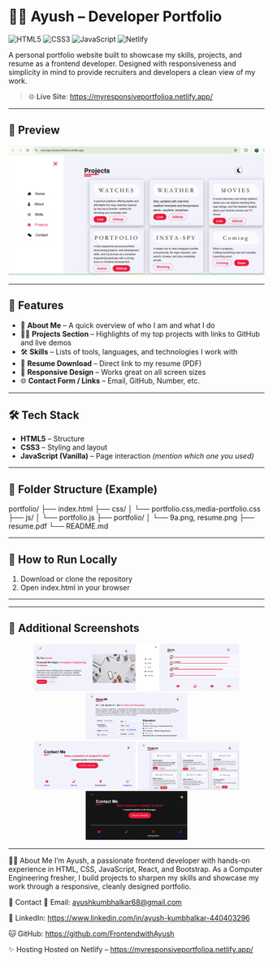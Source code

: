 # 🧑‍💻 Ayush – Developer Portfolio
![HTML5](https://img.shields.io/badge/HTML5-E34F26?style=for-the-badge&logo=html5&logoColor=white)
![CSS3](https://img.shields.io/badge/CSS3-1572B6?style=for-the-badge&logo=css3&logoColor=white)
![JavaScript](https://img.shields.io/badge/JavaScript-F7DF1E?style=for-the-badge&logo=javascript&logoColor=black)
![Netlify](https://img.shields.io/badge/Hosted_on-Netlify-00C7B7?style=for-the-badge&logo=netlify&logoColor=white)


A personal portfolio website built to showcase my skills, projects, and resume as a frontend developer. Designed with responsiveness and simplicity in mind to provide recruiters and developers a clean view of my work.

> 🌐 **Live Site**: https://myresponsiveportfolioa.netlify.app/ <!-- Replace this with your Netlify/Vercel/GitHub Pages link -->

---

## 📸 Preview

![portfolio preview](./portfolio/portfolio-preview.png) <!-- Optional screenshot -->

---

## 🚀 Features

- 👋 **About Me** – A quick overview of who I am and what I do
- 🧑‍💻 **Projects Section** – Highlights of my top projects with links to GitHub and live demos
- 🛠️ **Skills** – Lists of tools, languages, and technologies I work with
- 📄 **Resume Download** – Direct link to my resume (PDF)
- 📱 **Responsive Design** – Works great on all screen sizes
- 🌐 **Contact Form / Links** – Email, GitHub, Number, etc.

---

## 🛠️ Tech Stack

- **HTML5** – Structure
- **CSS3** – Styling and layout
- **JavaScript (Vanilla)** – Page interaction *(mention which one you used)*
---

## 📁 Folder Structure (Example)

portfolio/
├── index.html
├── css/
│ └── portfolio.css,media-portfolio.css
├── js/
│ └── portfolio.js
├── portfolio/
│ └── 9a.png, resume.png
├── resume.pdf
└── README.md



---

## 🧪 How to Run Locally


1. Download or clone the repository
2. Open index.html in your browser

---

---

## 📸 Additional Screenshots

<div align="center">
<img src="./portfolio/img1.png" width="200" />
<img src="./portfolio/img2.png" width="200" />
<img src="./portfolio/img3.png" width="200" />
<br/>
<img src="./portfolio/img4.png" width="200" />
<img src="./portfolio/img5.png" width="200" />
<img src="./portfolio/img6.png" width="200" />
</div>

---

🙋‍♂️ About Me
I’m Ayush, a passionate frontend developer with hands-on experience in HTML, CSS, JavaScript, React, and Bootstrap. As a Computer Engineering fresher, I build projects to sharpen my skills and showcase my work through a responsive, cleanly designed portfolio.


📢 Contact
📧 Email: ayushkumbhalkar68@gmail.com

💼 LinkedIn: https://www.linkedin.com/in/ayush-kumbhalkar-440403296 

🐱 GitHub: https://github.com/FrontendwithAyush 

✨ Hosting
Hosted on Netlify  – https://myresponsiveportfolioa.netlify.app/

